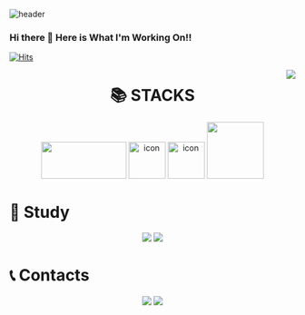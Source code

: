 <!--Header-->
![header](https://capsule-render.vercel.app/api?type=wave&color=auto&customColorList=0,2,2,5,30&height=300&section=header&text=Welcome%20GitHub&fontSize=80&fontAlignY=40&desc=GonoBae&animation=twinkling)
### Hi there 👋 Here is What I'm Working On!!
<!--Hits--> 
[![Hits](https://hits.seeyoufarm.com/api/count/incr/badge.svg?url=https://github.com/GonoBae&count_bg=%23099DD7&title_bg=%23555555&icon=&icon_color=%23E7E7E7&title=hits&edge_flat=false)](https://hits.seeyoufarm.com)

<img align='right' src="http://mazassumnida.wtf/api/v2/generate_badge?boj=qldrhqorhsh">

<div align=center><h1>📚 STACKS</h1></div>
<div align=center> 
<img src="https://img.shields.io/badge/Unity-black?style=for-the-badge&logo=Unity&logoColor=white", width = "150" height = "65">
<img src="https://techstack-generator.vercel.app/csharp-icon.svg" alt="icon" width="65" height="65" />
<img src="https://techstack-generator.vercel.app/cpp-icon.svg" alt="icon" width="65" height="65" />
<img src="https://img.shields.io/badge/C-339AF0?style=for-the-badge&logo=C&logoColor=white", width = "100", height = "100">
  
<div align=left><h1>📄 Study</h1></div>
<!--Git Stats--><img align='' src="https://github-readme-stats.vercel.app/api?username=GonoBae&theme=tokyonight&show_icons=true">
<!--Top Lans--><img align='' src="https://github-readme-stats.vercel.app/api/top-langs/?username=GonoBae&layout=compact&theme=tokyonight">
  
<div align=left><h1>📞 Contacts</h1></div>
<a href="https://medium.com/me/stories/public" target="_blank"><img src="https://img.shields.io/badge/MediumBlog-blueviolet?style=flat-square&logo=Medium&logoColor=white"/></a>
<a href="https://gonobae.github.io/" target="_blank"><img src="https://img.shields.io/badge/GitHubPost-blueviolet?style=flat-square&logo=GitHub Pages&logoColor=white"/></a>
